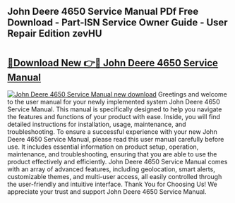 ## John Deere 4650 Service Manual PDf Free Download - Part-lSN Service Owner Guide - User Repair Edition zevHU

# <h2><a href="http://bc90051.oget.top/?id=John+Deere+4650+Service+Manual">🔗Download New 👉🔴 John Deere 4650 Service Manual</a></h2>

[![John Deere 4650 Service Manual new download](https://i.imgur.com/5g1atiW.png)](http://bc90051.oget.top/?id=John+Deere+4650+Service+Manual)
Greetings and welcome to the user manual for your newly implemented system John Deere 4650 Service Manual. This manual is specifically designed to help you navigate the features and functions of your product with ease. Inside, you will find detailed instructions for installation, usage, maintenance, and troubleshooting. To ensure a successful experience with your new John Deere 4650 Service Manual, please read this user manual carefully before use. It includes essential information on product setup, operation, maintenance, and troubleshooting, ensuring that you are able to use the product effectively and efficiently. John Deere 4650 Service Manual comes with an array of advanced features, including geolocation, smart alerts, customizable themes, and multi-user access, all easily controlled through the user-friendly and intuitive interface. Thank You for Choosing Us! We appreciate your trust and support John Deere 4650 Service Manual.
